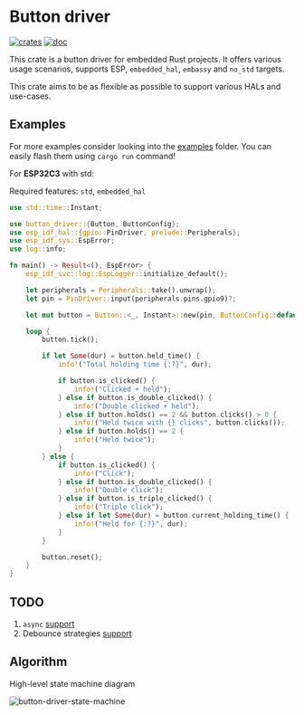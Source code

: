 Button driver
=============
[![crates](https://img.shields.io/crates/v/button-driver?style=for-the-badge)](https://crates.io/crates/button-driver/)
[![doc](https://img.shields.io/docsrs/button-driver?style=for-the-badge)](https://docs.rs/button-driver/latest/)

This crate is a button driver for embedded Rust projects.
It offers various usage scenarios, supports ESP, `embedded_hal`, `embassy` and `no_std` targets.

This crate aims to be as flexible as possible to support various HALs and use-cases.

## Examples

For more examples consider looking into the [examples](https://github.com/maxwase/button-driver/tree/master/examples) folder.
You can easily flash them using `cargo run` command!

For **ESP32C3** with std:

Required features: `std`, `embedded_hal`
```rust
use std::time::Instant;

use button_driver::{Button, ButtonConfig};
use esp_idf_hal::{gpio::PinDriver, prelude::Peripherals};
use esp_idf_sys::EspError;
use log::info;

fn main() -> Result<(), EspError> {
    esp_idf_svc::log::EspLogger::initialize_default();

    let peripherals = Peripherals::take().unwrap();
    let pin = PinDriver::input(peripherals.pins.gpio9)?;

    let mut button = Button::<_, Instant>::new(pin, ButtonConfig::default());

    loop {
        button.tick();

        if let Some(dur) = button.held_time() {
            info!("Total holding time {:?}", dur);

            if button.is_clicked() {
                info!("Clicked + held");
            } else if button.is_double_clicked() {
                info!("Double clicked + held");
            } else if button.holds() == 2 && button.clicks() > 0 {
                info!("Held twice with {} clicks", button.clicks());
            } else if button.holds() == 2 {
                info!("Held twice");
            }
        } else {
            if button.is_clicked() {
                info!("Click");
            } else if button.is_double_clicked() {
                info!("Double click");
            } else if button.is_triple_clicked() {
                info!("Triple click");
            } else if let Some(dur) = button.current_holding_time() {
                info!("Held for {:?}", dur);
            }
        }

        button.reset();
    }
}
```

## TODO
1. `async` [support](https://github.com/maxwase/button-driver/issues/1)
2. Debounce strategies [support](https://github.com/maxwase/button-driver/issues/12)

## Algorithm
High-level state machine diagram

![button-driver-state-machine](https://github.com/maxwase/button-driver/assets/23321756/fd19165a-6107-4a7d-8050-9897afd523c6)